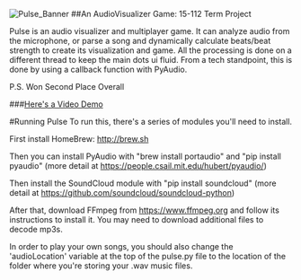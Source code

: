 ![Pulse_Banner](https://github.com/devanshk/Pulse/blob/master/thin_banner.jpg?raw=true)
##An AudioVisualizer Game: 15-112 Term Project

Pulse is an audio visualizer and multiplayer game.
It can analyze audio from the microphone, or parse a song and dynamically calculate beats/beat strength to create its visualization and game. All the processing is done on a different thread to keep the main dots ui fluid. From a tech standpoint, this is done by using a callback function with PyAudio.

P.S. Won Second Place Overall

###[Here's a Video Demo](https://www.youtube.com/watch?v=QLwTMGOUm10)

#Running Pulse
To run this, there's a series of modules you'll need to install.

First install HomeBrew: http://brew.sh

Then you can install PyAudio with "brew install portaudio" and "pip install pyaudio" (more detail at https://people.csail.mit.edu/hubert/pyaudio/)

Then install the SoundCloud module with "pip install soundcloud" (more detail at https://github.com/soundcloud/soundcloud-python)

After that, download FFmpeg from https://www.ffmpeg.org and follow its instructions to install it. You may need to download additional files to decode mp3s.

In order to play your own songs, you should also change the 'audioLocation' variable at the top of the pulse.py file to the location of the folder where you're storing your .wav music files.
